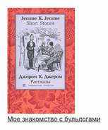 ![](Мое%20знакомство%20с%20бульдогами.jpg)  
[Мое знакомство с бульдогами](Мое%20знакомство%20с%20бульдогами)
